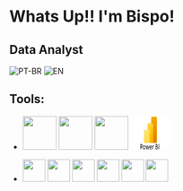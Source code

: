 # Whats Up!! I'm Bispo!
## Data Analyst

![PT-BR](https://img.shields.io/badge/Portugu%C3%AAs-green?style=for-the-badge&label=BR&labelColor=black)
![EN](https://img.shields.io/badge/English-purple?style=for-the-badge&label=EN&labelColor=black)
##

## Tools:
- <div>
  <img height= 60 width= 60 src="https://cdn.jsdelivr.net/gh/devicons/devicon@latest/icons/python/python-original-wordmark.svg" />
  <img height= 60 width= 60 src="https://cdn.jsdelivr.net/gh/devicons/devicon@latest/icons/azuresqldatabase/azuresqldatabase-original.svg" />
  <img height= 60 width= 60 src="https://cdn.jsdelivr.net/gh/devicons/devicon@latest/icons/jupyter/jupyter-original-wordmark.svg" />
  <img height= 60 width= 70 src="./img/logo_powerbi.png" />
</div>


- <div>
  <img height= 40 width= 40 src="https://cdn.jsdelivr.net/gh/devicons/devicon@latest/icons/git/git-original-wordmark.svg" />
  <img height= 40 width= 40 src="https://cdn.jsdelivr.net/gh/devicons/devicon@latest/icons/anaconda/anaconda-original-wordmark.svg" />
  <img height= 40 width= 40 src="https://cdn.jsdelivr.net/gh/devicons/devicon@latest/icons/pandas/pandas-original-wordmark.svg" />   
  <img height= 40 width= 40 src="https://cdn.jsdelivr.net/gh/devicons/devicon@latest/icons/matplotlib/matplotlib-original-wordmark.svg" />
  <img height= 40 width= 40 src="https://cdn.jsdelivr.net/gh/devicons/devicon@latest/icons/scikitlearn/scikitlearn-original.svg" />
  <img height= 40 width= 40 src="https://cdn.jsdelivr.net/gh/devicons/devicon@latest/icons/numpy/numpy-original-wordmark.svg" />
</div>

##
